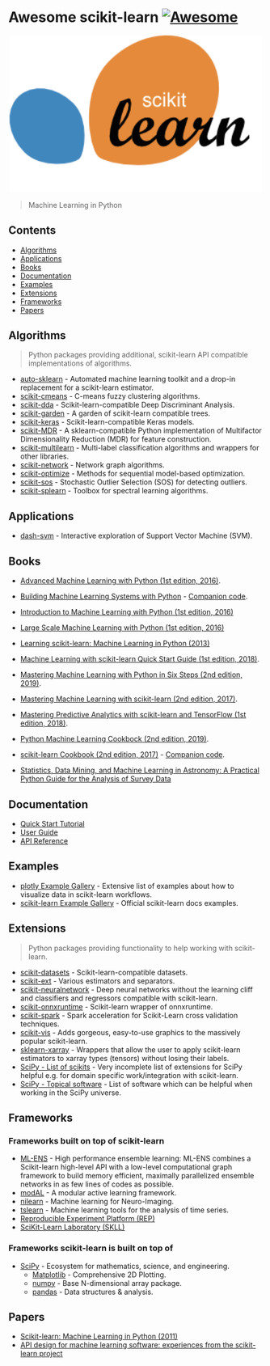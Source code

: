 # Awesome scikit-learn [![Awesome](https://awesome.re/badge.svg)](https://github.com/sindresorhus/awesome#readme)

<div align="center"><img width="500" src="scikit-learn-logo.png" alt="scikit-learn logo"></div>

> Machine Learning in Python

## Contents

- [Algorithms](#algorithms)
- [Applications](#applications)
- [Books](#books)
- [Documentation](#documentation)
- [Examples](#examples)
- [Extensions](#extensions)
- [Frameworks](#frameworks)
- [Papers](#papers)

## Algorithms

> Python packages providing additional, scikit-learn API compatible implementations of algorithms.

- [auto-sklearn](https://pypi.org/project/auto-sklearn/) - Automated machine learning toolkit and a drop-in replacement for a scikit-learn estimator.
- [scikit-cmeans](https://pypi.org/project/scikit-cmeans/) - C-means fuzzy clustering algorithms.
- [scikit-dda](https://pypi.org/project/scikit-dda/) - Scikit-learn-compatible Deep Discriminant Analysis.
- [scikit-garden](https://pypi.org/project/scikit-garden/) - A garden of scikit-learn compatible trees.
- [scikit-keras](https://pypi.org/project/scikit-keras/) - Scikit-learn-compatible Keras models.
- [scikit-MDR](https://pypi.org/project/scikit-MDR/) - A sklearn-compatible Python implementation of Multifactor Dimensionality Reduction (MDR) for feature construction.
- [scikit-multilearn](https://pypi.org/project/scikit-multilearn/) - Multi-label classification algorithms and wrappers for other libraries.
- [scikit-network](https://pypi.org/project/scikit-network/) - Network graph algorithms.
- [scikit-optimize](https://pypi.org/project/scikit-optimize/) - Methods for sequential model-based optimization.
- [scikit-sos](https://pypi.org/project/scikit-sos/) - Stochastic Outlier Selection (SOS) for detecting outliers.
- [scikit-splearn](https://pypi.org/project/scikit-splearn/) - Toolbox for spectral learning algorithms.

## Applications

- [dash-svm](https://github.com/plotly/dash-svm) - Interactive exploration of Support Vector Machine (SVM).

## Books

- [Advanced Machine Learning with Python (1st edition, 2016)](https://www.packtpub.com/big-data-and-business-intelligence/advanced-machine-learning-python).
- [Building Machine Learning Systems with Python](https://www.packtpub.com/eu/big-data-and-business-intelligence/building-machine-learning-systems-python-third-edition) - [Companion code](https://github.com/luispedro/BuildingMachineLearningSystemsWithPython).
- [Introduction to Machine Learning with Python (1st edition, 2016)](https://www.oreilly.com/library/view/introduction-to-machine/9781449369880/)
- [Large Scale Machine Learning with Python (1st edition, 2016)](https://www.packtpub.com/big-data-and-business-intelligence/large-scale-machine-learning-python)
- [Learning scikit-learn: Machine Learning in Python (2013)](https://www.packtpub.com/big-data-and-business-intelligence/learning-scikit-learn-machine-learning-python)
- [Machine Learning with scikit-learn Quick Start Guide (1st edition, 2018)](https://www.packtpub.com/big-data-and-business-intelligence/machine-learning-scikit-learn-quick-start-guide).
- [Mastering Machine Learning with Python in Six Steps (2nd edition, 2019)](https://www.apress.com/gp/book/9781484249468).
- [Mastering Machine Learning with scikit-learn (2nd edition, 2017)](https://www.packtpub.com/big-data-and-business-intelligence/mastering-machine-learning-scikit-learn-second-edition).
- [Mastering Predictive Analytics with scikit-learn and TensorFlow (1st edition, 2018)](https://www.packtpub.com/big-data-and-business-intelligence/mastering-predictive-analytics-scikit-learn-and-tensorflow).
- [Python Machine Learning Cookbock (2nd edition, 2019)](https://www.packtpub.com/big-data-and-business-intelligence/python-machine-learning-cookbook-second-edition-0).
- [scikit-learn Cookbook (2nd edition, 2017)](https://www.packtpub.com/big-data-and-business-intelligence/scikit-learn-cookbook-second-edition) - [Companion code](https://github.com/PacktPublishing/scikit-learn-Cookbook-Second-Edition).

- [Statistics, Data Mining, and Machine Learning in Astronomy: A Practical Python Guide for the Analysis of Survey Data](https://press.princeton.edu/titles/10159.html)

## Documentation

- [Quick Start Tutorial](http://scikit-learn.org/stable/tutorial/basic/tutorial.html)
- [User Guide](http://scikit-learn.org/stable/user_guide.html)
- [API Reference](http://scikit-learn.org/stable/modules/classes.html)

## Examples

- [plotly Example Gallery](https://plot.ly/scikit-learn/) - Extensive list of examples about how to visualize data in scikit-learn workflows.
- [scikit-learn Example Gallery](http://scikit-learn.org/stable/auto_examples/index.html) - Official scikit-learn docs examples.

## Extensions

> Python packages providing functionality to help working with scikit-learn.

- [scikit-datasets](https://pypi.org/project/scikit-datasets/) - Scikit-learn-compatible datasets.
- [scikit-ext](https://github.com/denver1117/scikit-ext) - Various estimators and separators.
- [scikit-neuralnetwork](https://github.com/aigamedev/scikit-neuralnetwork) - Deep neural networks without the learning cliff and classifiers and regressors compatible with scikit-learn.
- [scikit-onnxruntime](https://pypi.org/project/scikit-onnxruntime/) - Scikit-learn wrapper of onnxruntime.
- [scikit-spark](https://github.com/scikit-spark/scikit-spark) - Spark acceleration for Scikit-Learn cross validation techniques.
- [scikit-vis](https://github.com/quantum-programmer/scikit-vis) - Adds gorgeous, easy-to-use graphics to the massively popular scikit-learn.
- [sklearn-xarray](https://pypi.org/project/sklearn-xarray/) - Wrappers that allow the user to apply scikit-learn estimators to xarray types (tensors) without losing their labels.
- [SciPy - List of scikits](http://scikits.appspot.com/scikits) - Very incomplete list of extensions for SciPy helpful e.g. for domain specific work/integration with scikit-learn.
- [SciPy - Topical software](https://www.scipy.org/topical-software.html) - List of software which can be helpful when working in the SciPy universe.

## Frameworks

### Frameworks built on top of scikit-learn 

- [ML-ENS](http://ml-ensemble.com/) - High performance ensemble learning: ML-ENS combines a Scikit-learn high-level API with a low-level computational graph framework to build memory efficient, maximally parallelized ensemble networks in as few lines of codes as possible.
- [modAL](https://modal-python.readthedocs.io/en/latest/) - A modular active learning framework.
- [nilearn](http://nilearn.github.io/) - Machine learning for Neuro-Imaging.
- [tslearn](https://tslearn.readthedocs.io/en/latest/) - Machine learning tools for the analysis of time series.
- [Reproducible Experiment Platform (REP)](http://yandex.github.io/rep/)
- [SciKit-Learn Laboratory (SKLL)](https://skll.readthedocs.io/en/latest/)

### Frameworks scikit-learn is built on top of

- [SciPy](https://www.scipy.org/) - Ecosystem for mathematics, science, and engineering.
  - [Matplotlib](https://matplotlib.org/) - Comprehensive 2D Plotting.
  - [numpy](https://numpy.org/) - Base N-dimensional array package.
  - [pandas](https://pandas.pydata.org/) - Data structures & analysis.

## Papers

- [Scikit-learn: Machine Learning in Python (2011)](http://jmlr.org/papers/v12/pedregosa11a.html)
- [API design for machine learning software: experiences from the scikit-learn project](https://arxiv.org/abs/1309.0238)
